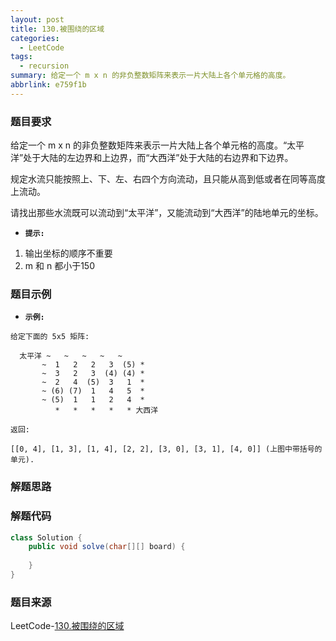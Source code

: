 ```yaml
---
layout: post
title: 130.被围绕的区域
categories:
  - LeetCode
tags:
  - recursion
summary: 给定一个 m x n 的非负整数矩阵来表示一片大陆上各个单元格的高度。
abbrlink: e759f1b
---
```


### 题目要求
给定一个 m x n 的非负整数矩阵来表示一片大陆上各个单元格的高度。“太平洋”处于大陆的左边界和上边界，而“大西洋”处于大陆的右边界和下边界。

规定水流只能按照上、下、左、右四个方向流动，且只能从高到低或者在同等高度上流动。

请找出那些水流既可以流动到“太平洋”，又能流动到“大西洋”的陆地单元的坐标。


- **`提示:`**
1. 输出坐标的顺序不重要
1. m 和 n 都小于150

### 题目示例
- **`示例:`**
```
给定下面的 5x5 矩阵:

  太平洋 ~   ~   ~   ~   ~ 
       ~  1   2   2   3  (5) *
       ~  3   2   3  (4) (4) *
       ~  2   4  (5)  3   1  *
       ~ (6) (7)  1   4   5  *
       ~ (5)  1   1   2   4  *
          *   *   *   *   * 大西洋

返回:

[[0, 4], [1, 3], [1, 4], [2, 2], [3, 0], [3, 1], [4, 0]] (上图中带括号的单元).
```

### 解题思路



### 解题代码
```java
class Solution {
    public void solve(char[][] board) {
        
    }
}
```



### 题目来源
LeetCode-[130.被围绕的区域](https://leetcode-cn.com/problems/surrounded-regions/)
